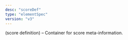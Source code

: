 ```yaml
---
desc: "scoreDef"
type: "elementSpec"
version: "v3"
---
```


(score definition) – Container for score meta-information.